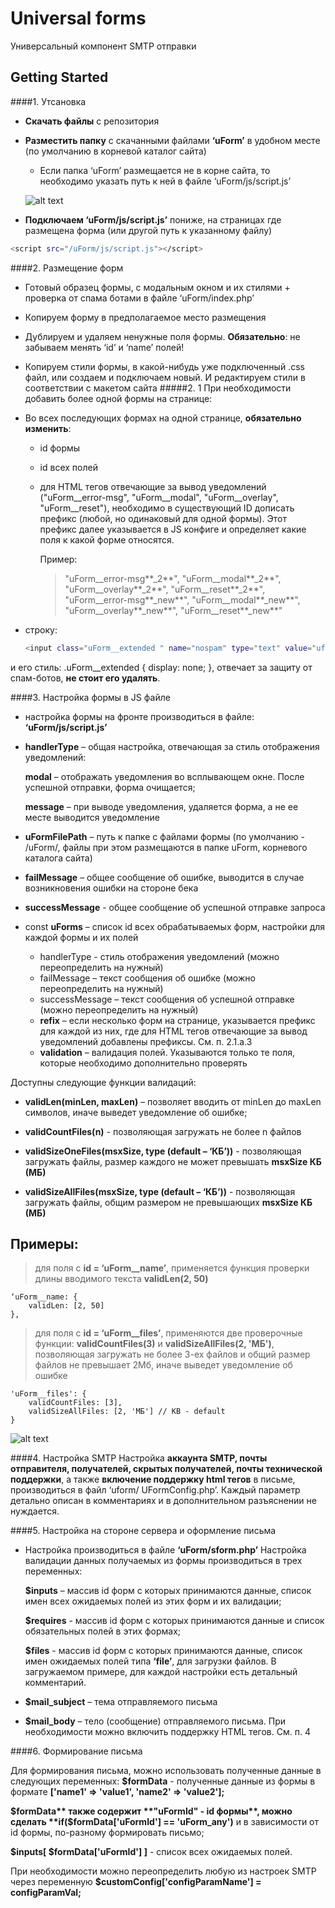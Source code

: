 # Universal forms

Универсальный компонент SMTP отправки

## Getting Started
####1. Утсановка
* **Скачать файлы** с репозитория
* **Разместить папку** с скачанными файлами **‘uForm’** в удобном месте (по умолчанию в корневой каталог сайта)
    * Если папка ‘uForm’ размещается не в корне сайта, то необходимо указать путь к ней в файле ‘uForm/js/script.js’
    
     ![alt text](https://i.imgur.com/6saAuaT.jpg "JS Config")
* **Подключаем ‘uForm/js/script.js’** пониже, на страницах где размещена форма (или другой путь к указанному файлу)
```sh
<script src="/uForm/js/script.js"></script>
```


####2.	Размещение форм
* Готовый образец формы, с модальным окном и их стилями + проверка от спама ботами в файле ‘uForm/index.php’
* Копируем форму в предполагаемое место размещения
* Дублируем и удаляем ненужные поля формы. **Обязательно**: не забываем менять ‘id’ и ‘name’ полей!
* Копируем стили формы, в какой-нибудь уже подключенный .css файл, или создаем и подключаем новый. И редактируем стили в соответствии с макетом сайта
#####2. 1	При необходимости добавить более одной формы на странице:
* Во всех последующих формах на одной странице, **обязательно изменить**:
    * id формы
    * id всех полей
    * для HTML тегов отвечающие за вывод уведомлений 
("uForm__error-msg", "uForm__modal", "uForm__overlay", "uForm__reset"), необходимо в существующий ID дописать префикс (любой, но одинаковый для одной формы). Этот префикс далее указывается в JS конфиге и определяет какие поля к какой форме относятся.

        Пример:

        >"uForm__error-msg**_2**", "uForm__modal**_2**", "uForm__overlay**_2**", "uForm__reset**_2**",
        >"uForm__error-msg**_new**", "uForm__modal**_new**", "uForm__overlay**_new**", "uForm__reset**_new**"

* строку:
    ```sh
    <input class="uForm__extended " name="nospam" type="text" value="uform-empty" required>
    ```
и его стиль:
.uForm__extended {
  display: none;
 }, 
отвечает за защиту от спам-ботов, **не стоит его удалять**.

####3.	Настройка формы в JS файле

* настройка формы на фронте производиться в файле: **‘uForm/js/script.js’**
* **handlerType** – общая настройка, отвечающая за стиль отображения уведомлений:

    **modal** – отображать уведомления во всплывающем окне. После успешной отправки, форма очищается;

    **message** – при выводе уведомления, удаляется форма, а не ее месте выводится уведомление
* **uFormFilePath** – путь к папке с файлами формы (по умолчанию - /uForm/, файлы при этом размещаются в папке uForm, корневого каталога сайта)
* **failMessage** – общее сообщение об ошибке, выводится в случае возникновения ошибки на стороне бека
* **successMessage** - общее сообщение об успешной отправке запроса
* const **uForms** – список id всех обрабатываемых форм, настройки для каждой формы и их полей
    * handlerType - стиль отображения уведомлений (можно переопределить на нужный)
    * failMessage – текст сообщения об ошибке (можно переопределить на нужный)
    * successMessage – текст сообщения об успешной отправке (можно переопределить на нужный)
    * **refix** – если несколько форм на странице, указывается префикс для каждой из них, где для HTML тегов отвечающие за вывод уведомлений добавлены префиксы. См. п.  2.1.а.3 
    * **validation** – валидация полей. Указываются только те поля, которые необходимо дополнительно проверять

Доступны следующие функции валидаций:

* **validLen(minLen, maxLen)** – позволяет вводить от minLen до maxLen символов, иначе выведет уведомление об ошибке;

* **validCountFiles(n)** - позволяющая загружать не более n файлов

* **validSizeOneFiles(msxSize, type (default – ‘КБ’))** -  позволяющая загружать файлы, размер каждого не может превышать **msxSize КБ (МБ)**

* **validSizeAllFiles(msxSize, type (default – ‘КБ’))** -  позволяющая загружать файлы, общим размером не превышающих **msxSize КБ (МБ)**


## Примеры:

> для поля с **id = ‘uForm__name’**, применяется функция проверки длины вводимого текста **validLen(2, 50)**

    ‘uForm__name: {
        validLen: [2, 50]
    },

> для поля с **id = ‘uForm__files’**, применяются две проверочные функции: **validCountFiles(3)** и  **validSizeAllFiles(2, 'МБ')**, позволяющая загружать не более 3-ех файлов и общий размер файлов не превышает 2Мб, иначе выведет уведомление об ошибке


    'uForm__files': {
        validCountFiles: [3],
        validSizeAllFiles: [2, 'МБ'] // KB - default
    }
 
 ![alt text](https://i.imgur.com/DoTcnrw.jpg "JS Config")
 
 

####4.	Настройка SMTP
Настройка **аккаунта SMTP, почты отправителя, получателей, скрытых получателей, почты технической поддержки**, а также **включение поддержку html тегов** в письме, производиться в файл ‘uform/ UFormConfig.php’.
Каждый параметр детально описан в комментариях и в дополнительном разъяснении не нуждается.

####5.	Настройка на стороне сервера и оформление письма
* Настройка производиться в файле **‘uForm/sform.php’**
Настройка валидации данных получаемых из формы производиться в трех переменных:

    **$inputs** – массив id форм с которых принимаются данные, список имен всех ожидаемых полей из этих форм и их валидации;

    **$requires** - массив id форм с которых принимаются данные и список обязательных полей в этих формах;

    **$files** - массив id форм с которых принимаются данные, список имен ожидаемых полей типа **‘file’**, для загрузки файлов.
В загружаемом примере, для каждой настройки есть детальный комментарий.
* **$mail_subject** – тема отправляемого письма
* **$mail_body** – тело (сообщение) отправляемого письма. При необходимости можно включить поддержку HTML тегов. См. п. 4

####6.	Формирование письма

Для формирования письма, можно использовать полученные данные в следующих переменных:
**$formData** - полученные данные из формы в формате **['name1' => 'value1', 'name2' => 'value2'];**

**$formData** также содержит **"uFormId" - id формы**,
можно сделать **if($formData['uFormId'] == 'uForm_any')** и в зависимости от id формы, по-разному формировать письмо;

**$inputs[ $formData['uFormId'] ]** - список всех ожидаемых полей.

При необходимости можно переопределить любую из настроек SMTP через переменную **$customConfig['configParamName'] = configParamVal;**
